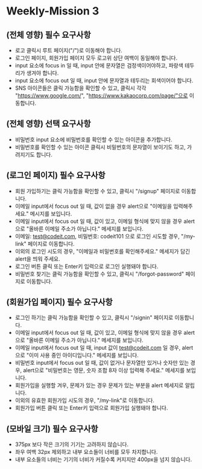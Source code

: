 # Weekly-Mission 3
## **(전체 영향) 필수 요구사항**
- 로고 클릭시 루트 페이지("/")로 이동해야 합니다.
- 로그인 페이지, 회원가입 페이지 모두 로고위 상단 여백이 동일해야 합니다.
- input 요소에 focus in 일 때, input 안에 문자열은 검정색이어야하고, 파랑색 테두리가 생겨야 합니다.
- input 요소에 focus out 일 때, input 안에 문자열과 테두리는 회색이어야 합니다.
- SNS 아이콘들은 클릭 가능함을 확인할 수 있고, 클릭시 각각 "https://www.google.com/", "https://www.kakaocorp.com/page/"으로 이동합니다.

## **(전체 영향) 선택 요구사항**
- 비밀번호 input 요소에 비밀번호를 확인할 수 있는 아이콘을 추가합니다.
- 비밀번호를 확인할 수 있는 아이콘 클릭시 비밀번호의 문자열이 보이기도 하고, 가려지기도 합니다.
  
## **(로그인 페이지) 필수 요구사항**
- 회원 가입하기는 클릭 가능함을 확인할 수 있고, 클릭시 "/signup" 페이지로 이동합니다.
- 이메일 input에서 focus out 일 때, 값이 없을 경우 alert으로 "이메일을 입력해주세요." 메시지를 보입니다.
- 이메일 input에서 focus out 일 때, 값이 있고, 이메일 형식에 맞지 않을 경우 alert으로 "올바른 이메일 주소가 아닙니다." 메세지를 보입니다.
- 이메일: test@codeit.com, 비밀번호: codeit101 으로 로그인 시도할 경우, "/my-link" 페이지로 이동합니다.
- 이외의 로그인 시도의 경우, "이메일과 비밀번호를 확인해주세요." 메세지가 담긴 alert을 띄워 주세요.
- 로그인 버튼 클릭 또는 Enter키 입력으로 로그인 실행돼야 합니다.
- 비밀번호 찾기는 클릭 가능함을 확인할 수 있고, 클릭시 "/forgot-password" 페이지로 이동합니다.

## **(회원가입 페이지) 필수 요구사항**
- 로그인 하기는 클릭 가능함을 확인할 수 있고, 클릭시 "/signin" 페이지로 이동합니다.
- 이메일 input에서 focus out 일 때, 값이 있고, 이메일 형식에 맞지 않을 경우 alert으로 "올바른 이메일 주소가 아닙니다." 메세지를 보입니다.
- 이메일 input에서 focus out 일 때, input 값이 test@codeit.com 일 경우, alert으로 "이미 사용 중인 아이디입니다." 메세지를 보입니다.
- 비밀번호 input에서 focus out 일 때, 값이 없거나 문자열만 있거나 숫자만 있는 경우, alert으로 "비밀번호는 영문, 숫자 조합 8자 이상 입력해 주세요." 메세지를 보입니다.
- 회원가입을 실행할 겨우, 문제가 있는 경우 문제가 있는 부분을 alert 메세지로 알립니다.
- 이외의 유효한 회원가입 시도의 경우, "/my-link"로 이동합니다.
- 회원가입 버튼 클릭 또는 Enter키 입력으로 회원가입 실행돼야 합니다.

## **(모바일 크기) 필수 요구사항**
- 375px 보다 작은 크기의 기기는 고려하지 않습니다.
- 좌우 여백 32px 제외하고 내부 요소들이 너비를 모두 차지합니다.
- 내부 요소들의 너비는 기기의 너비가 커질수록 커지지만 400px을 넘지 않습니다.
